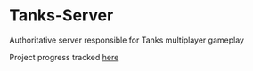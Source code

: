 # Tanks-Server
Authoritative server responsible for Tanks multiplayer gameplay

Project progress tracked [here](https://github.com/DakotaLarson/Tanks/projects)
